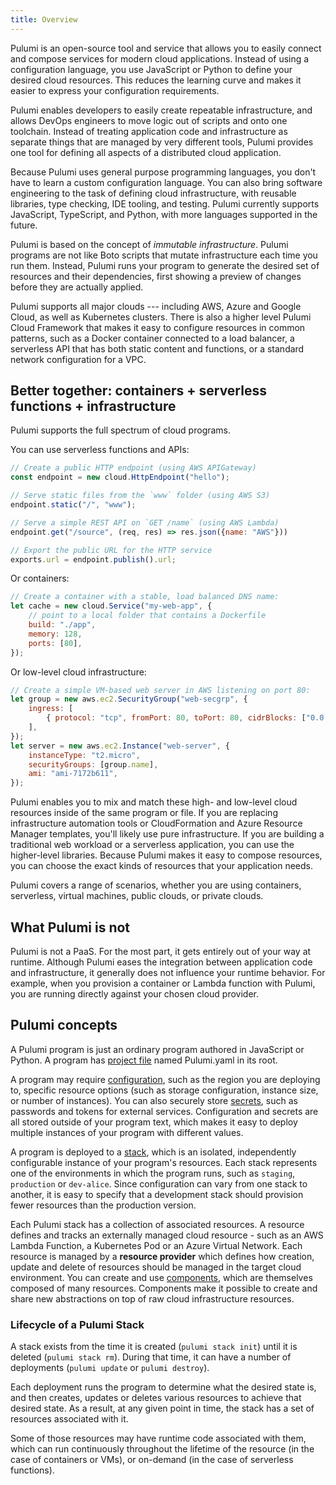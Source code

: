 ```yaml
---
title: Overview
---
```


Pulumi is an open-source tool and service that allows you to easily connect and compose services for modern
cloud applications. Instead of using a configuration language, you use JavaScript or Python to define your desired cloud
resources. This reduces the learning curve and makes it easier to express your configuration requirements.

Pulumi enables developers to easily create repeatable infrastructure, and allows DevOps engineers to move logic out of
scripts and onto one toolchain. Instead of treating application code and infrastructure as separate things that are
managed by very different tools, Pulumi provides one tool for defining all aspects of a distributed cloud application.

Because Pulumi uses general purpose programming languages, you don't have to learn a custom configuration language. You can also bring software engineering to the task of defining cloud infrastructure, with reusable libraries, type checking, IDE tooling, and testing. Pulumi currently supports JavaScript, TypeScript, and Python, with more languages supported in the future.

Pulumi is based on the concept of _immutable infrastructure_.  Pulumi programs are not like Boto scripts that mutate infrastructure each time you run them. Instead, Pulumi runs your program to generate the desired set of resources and their dependencies, first showing a preview of changes before they are actually applied.

Pulumi supports all major clouds --- including AWS, Azure and Google Cloud, as well as Kubernetes clusters. There is also a higher level Pulumi Cloud Framework that makes it easy to configure resources in common patterns, such as a Docker container connected to a load balancer, a serverless API that has both static content and functions, or a standard network configuration for a VPC.

## Better together: containers + serverless functions + infrastructure

Pulumi supports the full spectrum of cloud programs.  

You can use serverless functions and APIs:

```javascript
// Create a public HTTP endpoint (using AWS APIGateway)
const endpoint = new cloud.HttpEndpoint("hello");

// Serve static files from the `www` folder (using AWS S3)
endpoint.static("/", "www");

// Serve a simple REST API on `GET /name` (using AWS Lambda)
endpoint.get("/source", (req, res) => res.json({name: "AWS"}))

// Export the public URL for the HTTP service
exports.url = endpoint.publish().url;
```

Or containers:

```javascript
// Create a container with a stable, load balanced DNS name:
let cache = new cloud.Service("my-web-app", {
    // point to a local folder that contains a Dockerfile
    build: "./app", 
    memory: 128,
    ports: [80],
});
```

Or low-level cloud infrastructure:

```javascript
// Create a simple VM-based web server in AWS listening on port 80:
let group = new aws.ec2.SecurityGroup("web-secgrp", {
    ingress: [
        { protocol: "tcp", fromPort: 80, toPort: 80, cidrBlocks: ["0.0.0.0/0"] },
    ],
});
let server = new aws.ec2.Instance("web-server", {
    instanceType: "t2.micro",
    securityGroups: [group.name],
    ami: "ami-7172b611",
});
```

Pulumi enables you to mix and match these high- and low-level cloud resources inside of the same program or file. If you are replacing infrastructure automation tools or CloudFormation and Azure Resource Manager templates, you'll likely use pure infrastructure. If you are building a traditional web workload or a serverless application, you can use the higher-level libraries. Because Pulumi makes it easy to compose resources, you can choose the exact kinds of resources that your application needs.

Pulumi covers a range of scenarios, whether you are using containers, serverless, virtual machines, public clouds, or private clouds.

## What Pulumi is not

Pulumi is not a PaaS.  For the most part, it gets entirely out of your way at runtime. Although Pulumi eases the integration between application code and infrastructure, it generally does not influence your runtime behavior.  For example, when you provision a container or Lambda function with Pulumi, you are running directly against your chosen cloud provider.

## Pulumi concepts

A Pulumi program is just an ordinary program authored in JavaScript or Python. A program has [project file](./project.html) named Pulumi.yaml in its root.

A program may require [configuration](./config.html), such as the region you are deploying to, specific resource options (such as storage configuration, instance size, or number of instances). You can also securely store [secrets](./config/html#secrets), such as passwords and tokens for external services. Configuration and secrets are all stored outside of your program text, which makes it easy to deploy multiple instances of your program with different values.

A program is deployed to a [stack](./stack.html), which is an isolated, independently configurable instance of your program's resources. Each stack represents one of the environments in which the program runs, such as `staging`, `production` or `dev-alice`. Since configuration can vary from one stack to another, it is easy to specify that a development stack should provision fewer resources than the production version.

Each Pulumi stack has a collection of associated resources.  A resource defines and tracks an externally managed cloud resource - such as an AWS Lambda Function, a Kubernetes Pod or an Azure Virtual Network.  Each resource is managed by a **resource provider** which defines how creation, update and delete of resources should be managed in the target cloud environment. You can create and use [components](./programming-model.html#components), which are themselves composed of many resources. Components make it possible to create and share new abstractions on top of raw cloud infrastructure resources.

### Lifecycle of a Pulumi Stack

A stack exists from the time it is created (`pulumi stack init`) until it is deleted (`pulumi stack rm`). During that time, it can have a number of deployments (`pulumi update` or `pulumi destroy`).  

Each deployment runs the program to determine what the desired state is, and then creates, updates or deletes various resources to achieve that desired state.  As a result, at any given point in time, the stack has a set of resources associated with it.

Some of those resources may have runtime code associated with them, which can run continuously throughout the lifetime of the resource (in the case of containers or VMs), or on-demand (in the case of serverless functions).
